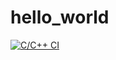 # hello_world
[![C/C++ CI](https://github.com/kodxl/hello_world/actions/workflows/c-cpp.yml/badge.svg?branch=main&event=push)](https://github.com/kodxl/hello_world/actions/workflows/c-cpp.yml)
